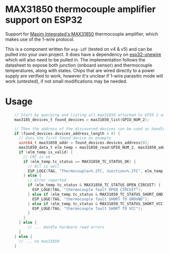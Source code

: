 # MAX31850 thermocouple amplifier support on ESP32

Support for [Maxim Integrated's MAX31850](https://www.analog.com/media/en/technical-documentation/data-sheets/MAX31850-MAX31851.pdf)
thermocouple amplifier, which makes use of the 1-wire protocol.

This is a component written for `esp-idf`  (tested on v4 & v5) and can be pulled into your own project. It does
have a dependency on [esp32-onewire](https://github.com/lerebel103/esp32-onewire) which will also need to be pulled in.
The implementation follows the datasheet to expose both junction (onboard sensor) and thermocouple
temperatures, along with states. Chips that are wired directly to a power supply are verified to work, however
it's unclear if 1-wire parasitic mode will work (untested), if not small modifications may be needed.

# Usage
```c
    // Start by querying and listing all max31850 attached to GPIO 2 as example
    max3185_devices_t found_devices = max31850_list(GPIO_NUM_2);

    // Then the address of the discovered devices can be used as handle
    if (found_devices.devices_address_length > 0) {
      // Uses the first found device as example
      uint64_t max31850_addr = found_devices.devices_address[0];
      max31850_data_t elm_temp = max31850_read(GPIO_NUM_2, max31850_addr);
      if (elm_temp.is_valid) {
        // CRC is ok 
        if (elm_temp.tc_status == MAX31850_TC_STATUS_OK) {
          // All is well
          ESP_LOGI(TAG, "Thermocouple=%.2fC, Junction=%.2fC", elm_temp.tc_temp, elm_temp.junction_temp);
        } else {
          // Error reported
          if (elm_temp.tc_status & MAX31850_TC_STATUS_OPEN_CIRCUIT) {
            ESP_LOGE(TAG, "thermocouple fault OPEN CIRCUIT");
          } else if (elm_temp.tc_status & MAX31850_TC_STATUS_SHORT_GND) {
            ESP_LOGE(TAG, "thermocouple fault SHORT TO GROUND");
          } else if (elm_temp.tc_status & MAX31850_TC_STATUS_SHORT_VCC) {
            ESP_LOGE(TAG, "thermocouple fault SHORT TO VCC");
          }
        }  
      } else {
          // ... Handle hardware read errors
      }
    } else {
      // ... no max31850
    }
```